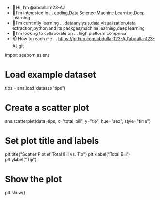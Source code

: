 - 👋 Hi, I’m @abdullah123-AJ
- 👀 I’m interested in ... coding,Data Science,Machine Learning,Deep Learning
- 🌱 I’m currently learning ... dataanylysis,data visualization,data extraction,python and its packges,machine learning,deep learning
- 💞️ I’m looking to collaborate on ... high platform compnies 
- 📫 How to reach me ... https://github.com/abdullah123-AJ/abdullah123-AJ.git



import seaborn as sns

# Load example dataset
tips = sns.load_dataset("tips")

# Create a scatter plot
sns.scatterplot(data=tips, x="total_bill", y="tip", hue="sex", style="time")

# Set plot title and labels
plt.title("Scatter Plot of Total Bill vs. Tip")
plt.xlabel("Total Bill")
plt.ylabel("Tip")

# Show the plot
plt.show()



